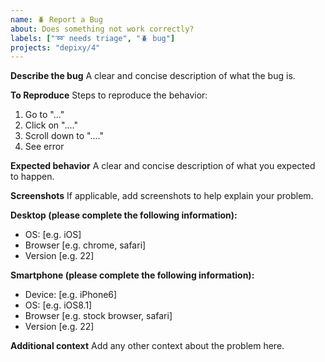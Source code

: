 ```yaml
---
name: 🪲 Report a Bug
about: Does something not work correctly?
labels: ["➿ needs triage", "🪲 bug"]
projects: "depixy/4"
---
```


**Describe the bug**
A clear and concise description of what the bug is.

**To Reproduce**
Steps to reproduce the behavior:

1. Go to "..."
2. Click on "...."
3. Scroll down to "...."
4. See error

**Expected behavior**
A clear and concise description of what you expected to happen.

**Screenshots**
If applicable, add screenshots to help explain your problem.

**Desktop (please complete the following information):**

- OS: [e.g. iOS]
- Browser [e.g. chrome, safari]
- Version [e.g. 22]

**Smartphone (please complete the following information):**

- Device: [e.g. iPhone6]
- OS: [e.g. iOS8.1]
- Browser [e.g. stock browser, safari]
- Version [e.g. 22]

**Additional context**
Add any other context about the problem here.

